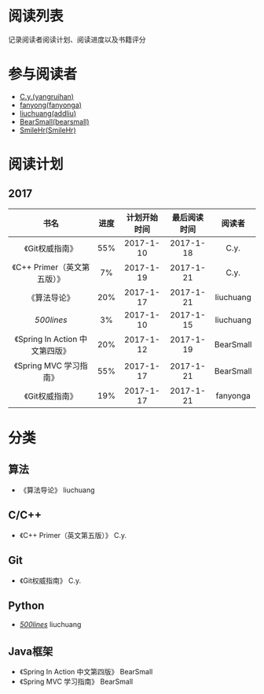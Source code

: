 # 阅读列表
记录阅读者阅读计划、阅读进度以及书籍评分

# 参与阅读者
- [C.y.(yangruihan)](https://github.com/yangruihan)
- [fanyong(fanyonga)](https://github.com/fanyonga)
- [liuchuang(addliu)](https://github.com/addliu)
- [BearSmall(bearsmall)](https://github.com/bearsmall)
- [SmileHr(SmileHr)](https://github.com/SmileHr)

# 阅读计划
## 2017
|            书名            |  进度  |  计划开始时间   |  最后阅读时间   |    阅读者    |
| :----------------------: | :--: | :-------: | :-------: | :-------: |
|        《Git权威指南》         | 55%  | 2017-1-10 | 2017-1-18 |   C.y.    |
|   《C++ Primer（英文第五版）》    |  7%  | 2017-1-19 | 2017-1-21 |   C.y.    |
|          《算法导论》          | 20%  | 2017-1-17 | 2017-1-21 | liuchuang |
|        _500lines_        |  3%  | 2017-1-10 | 2017-1-15 | liuchuang |
| 《Spring In Action 中文第四版》 | 20%  | 2017-1-12 | 2017-1-19 | BearSmall |
|    《Spring MVC 学习指南》     | 55%  | 2017-1-17 | 2017-1-21 | BearSmall |
|        《Git权威指南》         | 19%  | 2017-1-17 | 2017-1-21 | fanyonga  |

# 分类
## 算法
- 《算法导论》 liuchuang

## C/C++
- 《C++ Primer（英文第五版）》 C.y.

## Git
- 《Git权威指南》 C.y.

## Python
- [_500lines_][500lines] liuchuang

## Java框架
- 《Spring In Action 中文第四版》 BearSmall
- 《Spring MVC 学习指南》 BearSmall

[500lines]:https://github.com/aosabook/500lines

